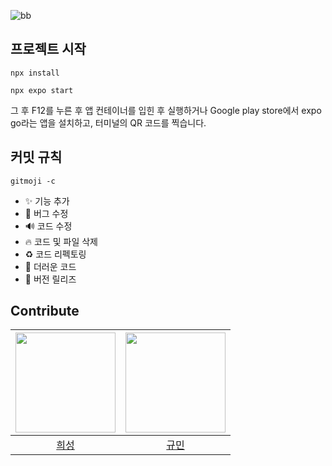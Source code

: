 ![bb](https://github.com/user-attachments/assets/c1df4cea-084f-4214-96b8-3d3a9fc83aee)

## 프로젝트 시작
    npx install

    npx expo start

그 후 F12를 누른 후 앱 컨테이너를 입힌 후 실행하거나 Google play store에서 expo go라는 앱을 설치하고, 터미널의 QR 코드를 찍습니다.

## 커밋 규칙
    gitmoji -c
- ✨ 기능 추가
- 🐛 버그 수정
- 🔊 코드 수정
- 🔥 코드 및 파일 삭제
- ♻️ 코드 리펙토링
- 💩 더러운 코드
- 🔖 버전 릴리즈



## Contribute
|<img src="https://avatars.githubusercontent.com/u/128358820?v=4" width="160">|<img src="https://avatars.githubusercontent.com/u/82032508?v=4" width="160">|
|:-:|:-:|
|[희성](https://github.com/huise0ng)|[규민](https://github.com/wbhaao)|
